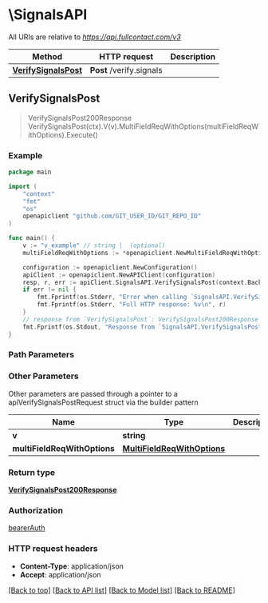 # \SignalsAPI

All URIs are relative to *https://api.fullcontact.com/v3*

Method | HTTP request | Description
------------- | ------------- | -------------
[**VerifySignalsPost**](SignalsAPI.md#VerifySignalsPost) | **Post** /verify.signals | 



## VerifySignalsPost

> VerifySignalsPost200Response VerifySignalsPost(ctx).V(v).MultiFieldReqWithOptions(multiFieldReqWithOptions).Execute()



### Example

```go
package main

import (
	"context"
	"fmt"
	"os"
	openapiclient "github.com/GIT_USER_ID/GIT_REPO_ID"
)

func main() {
	v := "v_example" // string |  (optional)
	multiFieldReqWithOptions := *openapiclient.NewMultiFieldReqWithOptions() // MultiFieldReqWithOptions |  (optional)

	configuration := openapiclient.NewConfiguration()
	apiClient := openapiclient.NewAPIClient(configuration)
	resp, r, err := apiClient.SignalsAPI.VerifySignalsPost(context.Background()).V(v).MultiFieldReqWithOptions(multiFieldReqWithOptions).Execute()
	if err != nil {
		fmt.Fprintf(os.Stderr, "Error when calling `SignalsAPI.VerifySignalsPost``: %v\n", err)
		fmt.Fprintf(os.Stderr, "Full HTTP response: %v\n", r)
	}
	// response from `VerifySignalsPost`: VerifySignalsPost200Response
	fmt.Fprintf(os.Stdout, "Response from `SignalsAPI.VerifySignalsPost`: %v\n", resp)
}
```

### Path Parameters



### Other Parameters

Other parameters are passed through a pointer to a apiVerifySignalsPostRequest struct via the builder pattern


Name | Type | Description  | Notes
------------- | ------------- | ------------- | -------------
 **v** | **string** |  | 
 **multiFieldReqWithOptions** | [**MultiFieldReqWithOptions**](MultiFieldReqWithOptions.md) |  | 

### Return type

[**VerifySignalsPost200Response**](VerifySignalsPost200Response.md)

### Authorization

[bearerAuth](../README.md#bearerAuth)

### HTTP request headers

- **Content-Type**: application/json
- **Accept**: application/json

[[Back to top]](#) [[Back to API list]](../README.md#documentation-for-api-endpoints)
[[Back to Model list]](../README.md#documentation-for-models)
[[Back to README]](../README.md)

